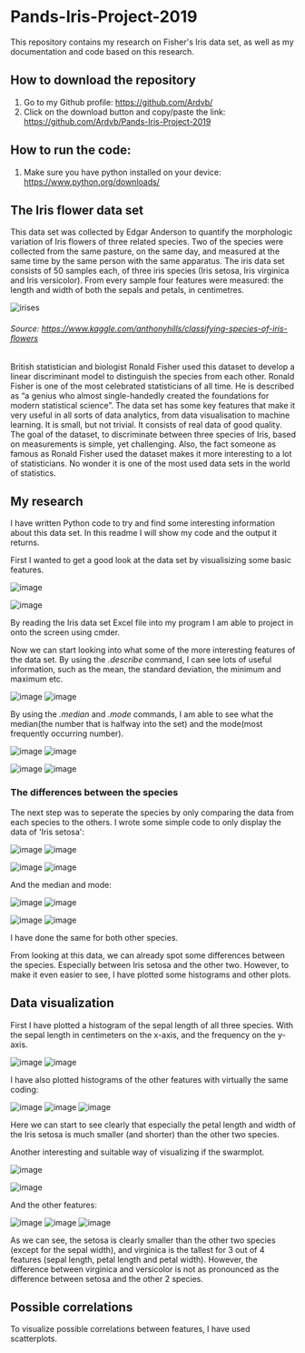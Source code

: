 # Pands-Iris-Project-2019

This repository contains my research on Fisher's Iris data set, as well as my documentation and code based on this research.

## How to download the repository

1. Go to my Github profile: https://github.com/Ardvb/
2. Click on the download button and copy/paste the link: https://github.com/Ardvb/Pands-Iris-Project-2019

## How to run the code:

1. Make sure you have python installed on your device: https://www.python.org/downloads/


## The Iris flower data set

This data set was collected by Edgar Anderson to quantify the morphologic variation of Iris flowers of three related species.
Two of the species were collected from the same pasture, on the same day, and measured at the same time by the same person with the same apparatus.
The iris data set consists of 50 samples each, of three iris species (Iris setosa, Iris virginica and Iris versicolor). 
From every sample four features were measured: the length and width of both the sepals and petals, in centimetres.

![irises](https://user-images.githubusercontent.com/47186083/56307201-35335780-613c-11e9-8191-827eca81c80e.png)
###### Source: https://www.kaggle.com/anthonyhills/classifying-species-of-iris-flowers

British statistician and biologist Ronald Fisher used this dataset to develop a linear discriminant model to distinguish the species from each other.
Ronald Fisher is one of the most celebrated statisticians of all time. 
He is described as “a genius who almost single-handedly created the foundations for modern statistical science”.
The data set has some key features that make it very useful in all sorts of data analytics, from data visualisation to machine learning.
It is small, but not trivial. It consists of real data of good quality. 
The goal of the dataset, to discriminate between three species of Iris, based on measurements is simple, yet challenging.
Also, the fact someone as famous as Ronald Fisher used the dataset makes it more interesting to a lot of statisticians.
No wonder it is one of the most used data sets in the world of statistics.

## My research

I have written Python code to try and find some interesting information about this data set.
In this readme I will show my code and the output it returns.

First I wanted to get a good look at the data set by visualisizing some basic features.

![image](https://user-images.githubusercontent.com/47186083/56310182-28fec880-6143-11e9-8edc-210f58f89ab9.png)

![image](https://user-images.githubusercontent.com/47186083/56310252-564b7680-6143-11e9-8ca4-2de350f58915.png)

By reading the Iris data set Excel file into my program I am able to project in onto the screen using cmder. 

Now we can start looking into what some of the more interesting features of the data set. By using the _.describe_ command, I can see lots of useful information, such as the mean, the standard deviation, the minimum and maximum etc.


![image](https://user-images.githubusercontent.com/47186083/56310349-9dd20280-6143-11e9-85b8-de1e17f8b4e5.png)
![image](https://user-images.githubusercontent.com/47186083/56310392-b17d6900-6143-11e9-9662-068cbbd72524.png)


By using the _.median_ and _.mode_ commands, I am able to see what the median(the number that is halfway into the set) and the mode(most frequently occurring number).

![image](https://user-images.githubusercontent.com/47186083/56308302-e1763d80-613e-11e9-8d34-25080d535d7b.png)
![image](https://user-images.githubusercontent.com/47186083/56308312-eb983c00-613e-11e9-8410-928ffaf52bdd.png)

![image](https://user-images.githubusercontent.com/47186083/56308322-f357e080-613e-11e9-9032-a8f317597a0a.png)
![image](https://user-images.githubusercontent.com/47186083/56308335-f9e65800-613e-11e9-91c5-043c36688957.png)

### The differences between the species

The next step was to seperate the species by only comparing the data from each species to the others.
I wrote some simple code to only display the data of 'Iris setosa':

![image](https://user-images.githubusercontent.com/47186083/56308459-45990180-613f-11e9-9bd5-ef3284493405.png)
![image](https://user-images.githubusercontent.com/47186083/56308523-65302a00-613f-11e9-8e94-eba6afca58df.png)

![image](https://user-images.githubusercontent.com/47186083/56308618-a7596b80-613f-11e9-977e-9296df0f1fc7.png)
![image](https://user-images.githubusercontent.com/47186083/56308628-b0e2d380-613f-11e9-8286-06e8be911469.png)

And the median and mode:

![image](https://user-images.githubusercontent.com/47186083/56308675-cb1cb180-613f-11e9-8297-5184dde90a9f.png)
![image](https://user-images.githubusercontent.com/47186083/56308692-d2dc5600-613f-11e9-809a-bbf1e0199b4f.png)

![image](https://user-images.githubusercontent.com/47186083/56308713-dc65be00-613f-11e9-8356-1b4d770d22c5.png)
![image](https://user-images.githubusercontent.com/47186083/56308731-e38ccc00-613f-11e9-8c0d-2411083356a0.png)

I have done the same for both other species.

From looking at this data, we can already spot some differences between the species. Especially between Iris setosa and the other two.
However, to make it even easier to see, I have plotted some histograms and other plots.

## Data visualization

First I have plotted a histogram of the sepal length of all three species. With the sepal length in centimeters on the x-axis, and the frequency on the y-axis.

![image](https://user-images.githubusercontent.com/47186083/56308930-59913300-6140-11e9-924c-0b371f6c22c9.png)
![image](https://user-images.githubusercontent.com/47186083/56309064-b7257f80-6140-11e9-9047-aa38b5f36ac1.png)


I have also plotted histograms of the other features with virtually the same coding:

![image](https://user-images.githubusercontent.com/47186083/56309125-d3292100-6140-11e9-9078-ff3e1afbf12e.png)
![image](https://user-images.githubusercontent.com/47186083/56309163-e2a86a00-6140-11e9-9cbb-e8bbbf8f58ba.png)
![image](https://user-images.githubusercontent.com/47186083/56309171-e76d1e00-6140-11e9-9b1e-01df2a5af9df.png)

Here we can start to see clearly that especially the petal length and width of the Iris setosa is much smaller (and shorter) than the other two species.

Another interesting and suitable way of visualizing if the swarmplot.

![image](https://user-images.githubusercontent.com/47186083/56309335-4cc10f00-6141-11e9-8071-925c9314e7ce.png)

![image](https://user-images.githubusercontent.com/47186083/56309415-6f532800-6141-11e9-864d-84f9d16bdf00.png)

And the other features:

![image](https://user-images.githubusercontent.com/47186083/56309442-7ed27100-6141-11e9-976c-92d4d5e148d5.png)
![image](https://user-images.githubusercontent.com/47186083/56309456-84c85200-6141-11e9-8782-4e006e7b7fa5.png)
![image](https://user-images.githubusercontent.com/47186083/56309473-8abe3300-6141-11e9-84b8-4b35191ff71f.png)

As we can see, the setosa is clearly smaller than the other two species (except for the sepal width), and virginica is the tallest for 3 out of 4 features (sepal length, petal length and petal width). However, the difference between virginica and versicolor is not as pronounced as the difference between setosa and the other 2 species.

## Possible correlations

To visualize possible correlations between features, I have used scatterplots.
